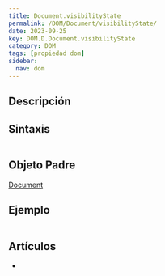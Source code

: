 ```yaml
---
title: Document.visibilityState
permalink: /DOM/Document/visibilityState/
date: 2023-09-25
key: DOM.D.Document.visibilityState
category: DOM
tags: [propiedad dom]
sidebar:
  nav: dom
---
```


## Descripción


## Sintaxis


```javascript

```


## Objeto Padre


[Document](https://www.w3api.com/DOM/Document/)


## Ejemplo


```javascript

```


## Artículos

- 
